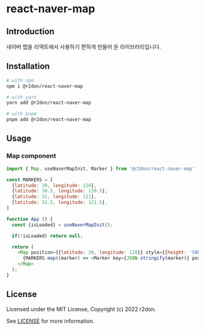 # react-naver-map

## Introduction
네이버 맵을 리액트에서 사용하기 편하게 만들어 둔 라이브러리입니다.

## Installation

```sh
# with npm
npm i @r2don/react-naver-map

# with yarn
yarn add @r2don/react-naver-map

# with pnpm
pnpm add @r2don/react-naver-map
```

## Usage

### Map component

```js
import { Map, useNaverMapInit, Marker } from '@r2don/react-naver-map'

const MARKERS = [
  {latitude: 30, longitude: 120},
  {latitude: 30.5, longitude: 120.5},
  {latitude: 31, longitude: 121},
  {latitude: 31.5, longitude: 121.5},
]

function App () {
  const {isLoaded} = useNaverMapInit();

  if(!isLoaded) return null;

  return (
    <Map position={{latitude: 30, longitude: 120}} style={{height: '500px', width: '500px'}}>
      {MARKERS.map((marker) => <Marker key={JSON.stringify(marker)} position={marker} />)}
    </Map>
  );
}
```

## License

Licensed under the MIT License, Copyright (c) 2022 r2don.

See [LICENSE](https://github.com/r2don/react-naver-map/blob/main/LICENSE) for more information.